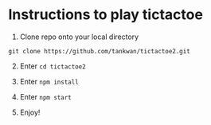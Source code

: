 # Instructions to play tictactoe

1. Clone repo onto your local directory

```
git clone https://github.com/tankwan/tictactoe2.git
```

2. Enter `cd tictactoe2`

3. Enter `npm install`

4. Enter `npm start`

5. Enjoy!